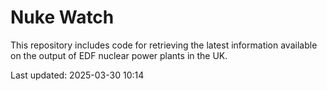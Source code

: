 # Nuke Watch

This repository includes code for retrieving the latest information available on the output of EDF nuclear power plants in the UK.

Last updated: 2025-03-30 10:14